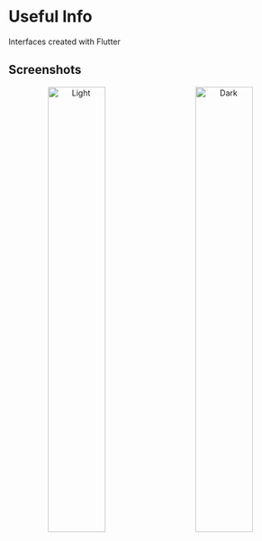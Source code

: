 # Useful Info

Interfaces created with Flutter

## Screenshots

<p align="center">
  <img alt="Light" src="https://ibb.co/M9s6dYq" width="45%">
&nbsp; &nbsp; &nbsp; &nbsp;
  <img alt="Dark" src="https://ibb.co/JdkbYZ3" width="45%">
</p>


